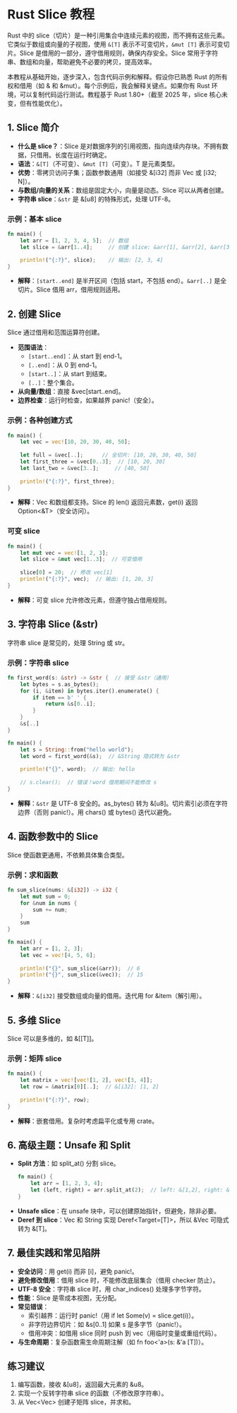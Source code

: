 # Rust Slice 教程

Rust 中的 slice（切片）是一种引用集合中连续元素的视图，而不拥有这些元素。它类似于数组或向量的子视图，使用 `&[T]` 表示不可变切片，`&mut [T]` 表示可变切片。Slice 是借用的一部分，遵守借用规则，确保内存安全。Slice 常用于字符串、数组和向量，帮助避免不必要的拷贝，提高效率。

本教程从基础开始，逐步深入，包含代码示例和解释。假设你已熟悉 Rust 的所有权和借用（如 & 和 &mut）。每个示例后，我会解释关键点。如果你有 Rust 环境，可以复制代码运行测试。教程基于 Rust 1.80+（截至 2025 年，slice 核心未变，但有性能优化）。

## 1. Slice 简介

- **什么是 slice？**：Slice 是对数据序列的引用视图，指向连续内存块。不拥有数据，只借用。长度在运行时确定。
- **语法**：`&[T]`（不可变）、`&mut [T]`（可变）。T 是元素类型。
- **优势**：零拷贝访问子集；函数参数通用（如接受 &[i32] 而非 Vec<i32> 或 [i32; N]）。
- **与数组/向量的关系**：数组是固定大小，向量是动态。Slice 可以从两者创建。
- **字符串 slice**：`&str` 是 &[u8] 的特殊形式，处理 UTF-8。

### 示例：基本 slice
```rust
fn main() {
    let arr = [1, 2, 3, 4, 5];  // 数组
    let slice = &arr[1..4];     // 创建 slice: &arr[1], &arr[2], &arr[3]

    println!("{:?}", slice);    // 输出: [2, 3, 4]
}
```

- **解释**：`[start..end]` 是半开区间（包括 start，不包括 end）。`&arr[..]` 是全切片。Slice 借用 arr，借用规则适用。

## 2. 创建 Slice

Slice 通过借用和范围运算符创建。

- **范围语法**：
    - `[start..end]`：从 start 到 end-1。
    - `[..end]`：从 0 到 end-1。
    - `[start..]`：从 start 到结束。
    - `[..]`：整个集合。
- **从向量/数组**：直接 &vec[start..end]。
- **边界检查**：运行时检查，如果越界 panic!（安全）。

### 示例：各种创建方式
```rust
fn main() {
    let vec = vec![10, 20, 30, 40, 50];
    
    let full = &vec[..];      // 全切片: [10, 20, 30, 40, 50]
    let first_three = &vec[0..3];  // [10, 20, 30]
    let last_two = &vec[3..];     // [40, 50]
    
    println!("{:?}", first_three);
}
```

- **解释**：Vec 和数组都支持。Slice 的 len() 返回元素数，get(i) 返回 Option<&T>（安全访问）。

### 可变 slice
```rust
fn main() {
    let mut vec = vec![1, 2, 3];
    let slice = &mut vec[1..3];  // 可变借用
    
    slice[0] = 20;  // 修改 vec[1]
    println!("{:?}", vec);  // 输出: [1, 20, 3]
}
```

- **解释**：可变 slice 允许修改元素，但遵守独占借用规则。

## 3. 字符串 Slice (&str)

字符串 slice 是常见的，处理 String 或 str。

### 示例：字符串 slice
```rust
fn first_word(s: &str) -> &str {  // 接受 &str（通用）
    let bytes = s.as_bytes();
    for (i, &item) in bytes.iter().enumerate() {
        if item == b' ' {
            return &s[0..i];
        }
    }
    &s[..]
}

fn main() {
    let s = String::from("hello world");
    let word = first_word(&s);  // &String 隐式转为 &str
    
    println!("{}", word);  // 输出: hello
    
    // s.clear();  // 错误！word 借用期间不能修改 s
}
```

- **解释**：`&str` 是 UTF-8 安全的。as_bytes() 转为 &[u8]。切片索引必须在字符边界（否则 panic!）。用 chars() 或 bytes() 迭代以避免。

## 4. 函数参数中的 Slice

Slice 使函数更通用，不依赖具体集合类型。

### 示例：求和函数
```rust
fn sum_slice(nums: &[i32]) -> i32 {
    let mut sum = 0;
    for &num in nums {
        sum += num;
    }
    sum
}

fn main() {
    let arr = [1, 2, 3];
    let vec = vec![4, 5, 6];
    
    println!("{}", sum_slice(&arr));  // 6
    println!("{}", sum_slice(&vec));  // 15
}
```

- **解释**：`&[i32]` 接受数组或向量的借用。迭代用 for &item（解引用）。

## 5. 多维 Slice

Slice 可以是多维的，如 &[[T]]。

### 示例：矩阵 slice
```rust
fn main() {
    let matrix = vec![vec![1, 2], vec![3, 4]];
    let row = &matrix[0][..];  // &[i32]: [1, 2]
    
    println!("{:?}", row);
}
```

- **解释**：嵌套借用。复杂时考虑扁平化或专用 crate。

## 6. 高级主题：Unsafe 和 Split

- **Split 方法**：如 split_at() 分割 slice。
  ```rust
  fn main() {
      let arr = [1, 2, 3, 4];
      let (left, right) = arr.split_at(2);  // left: &[1,2], right: &[3,4]
  }
  ```
- **Unsafe slice**：在 unsafe 块中，可以创建原始指针，但避免，除非必要。
- **Deref 到 slice**：Vec 和 String 实现 Deref<Target=[T]>，所以 &Vec<T> 可隐式转为 &[T]。

## 7. 最佳实践和常见陷阱

- **安全访问**：用 get(i) 而非 [i]，避免 panic!。
- **避免修改借用**：借用 slice 时，不能修改底层集合（借用 checker 防止）。
- **UTF-8 安全**：字符串 slice 时，用 char_indices() 处理多字节字符。
- **性能**：Slice 是零成本视图，无分配。
- **常见错误**：
    - 索引越界：运行时 panic!（用 if let Some(v) = slice.get(i)）。
    - 非字符边界切片：如 &s[0..1] 如果 s 是多字节（panic!）。
    - 借用冲突：如借用 slice 同时 push 到 vec（用临时变量或重组代码）。
- **与生命周期**：复杂函数需生命周期注解（如 fn foo<'a>(s: &'a [T])）。

## 练习建议
1. 编写函数，接收 &[u8]，返回最大元素的 &u8。
2. 实现一个反转字符串 slice 的函数（不修改原字符串）。
3. 从 Vec<Vec<i32>> 创建子矩阵 slice，并求和。

